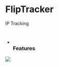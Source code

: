# FlipTracker
IP Tracking
<br><br>
<ul><h3><li></li> Features</h3></ul>
<img src="https://raw.githubusercontent.com/LOoLzeC/FlipTracker/master/img/Screenshot_2019-07-01_062932.jpg"/>
